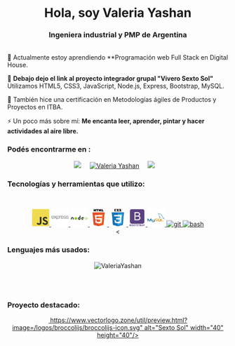  <h1 align="center">Hola, soy Valeria Yashan</h1>
 
<h3 align="center">Ingeniera industrial y PMP de Argentina</h3>
<br/>
 🌱 Actualmente estoy aprendiendo **Programación web Full Stack en Digital House.

 🚀 **Debajo dejo el link al proyecto integrador grupal "Vivero Sexto Sol"** Utilizamos HTML5, CSS3, JavaScript, Node.js, Express, Bootstrap, MySQL.

 📌 También hice una certificación en Metodologías ágiles de Productos y Proyectos en ITBA.

 ⚡ Un poco más sobre mí: **Me encanta leer, aprender, pintar y hacer actividades al aire libre.**

<h3 align="left">Podés encontrarme en :</h3>
<p align="left">
  <p align="center">
  <a target="_blank"href="https://www.linkedin.com/in/valeriayashan/"><img src="https://img.shields.io/badge/linkedin-%230077B5.svg?&style=for-the-badge&logo=linkedin&logoColor=white alt="Valeria Yashan" /></a>&nbsp;&nbsp;&nbsp;&nbsp;
  <a href="mailto:valeriayashan@gmail.com"><img src="https://img.shields.io/badge/gmail-%23D14836.svg?&style=for-the-badge&logo=gmail&logoColor=white" alt="Valeria Yashan" /></a>&nbsp;&nbsp;&nbsp;&nbsp;
    <a href="https://github.com/ValeriaYashan"><img src="https://img.shields.io/badge/GitHub-%23181717?style=for-the-badge&logo=GitHub&logoColor=white alt="Valeria Yashan" /></a>&nbsp;&nbsp;&nbsp;&nbsp;
</p>
</p>
    

<h3 align="left">Tecnologías y herramientas que utilizo:</h3>
<br/>
<p align="center"> 
  <!–– JS ––>
  <a href="https://developer.mozilla.org/en-US/docs/Web/JavaScript" target="_blank" data-bs-toggle="tooltip" title="JavaScript"> <img src="https://raw.githubusercontent.com/devicons/devicon/master/icons/javascript/javascript-original.svg" alt="javascript" width="40" height="40"/> </a>
  <!–– EXPRESS JS ––>
    <a href="https://expressjs.com" target="_blank" data-bs-toggle="tooltip" title="ExpressJS"> <img src="https://raw.githubusercontent.com/devicons/devicon/master/icons/express/express-original-wordmark.svg" alt="express" width="40" height="40"/> </a>
  <!–– NODE JS ––>
    <a href="https://nodejs.org" target="_blank" data-bs-toggle="tooltip" title="NodeJS"> <img src="https://raw.githubusercontent.com/devicons/devicon/master/icons/nodejs/nodejs-original-wordmark.svg" alt="nodejs" width="40" height="40"/> </a> 
  <!–– HTML ––>
   <a href="https://www.w3.org/html/" target="_blank" data-bs-toggle="tooltip" title="HTML5"> <img src="https://raw.githubusercontent.com/devicons/devicon/master/icons/html5/html5-original-wordmark.svg" alt="html5" width="40" height="40"/> </a>
  <!–– CSS ––>
    <a href="https://www.w3schools.com/css/" target="_blank" data-bs-toggle="tooltip" title="CSS3"> <img src="https://raw.githubusercontent.com/devicons/devicon/master/icons/css3/css3-original-wordmark.svg" alt="css3" width="40" height="40"/> </a>
   <!–– BOOTSTRAP ––>
<a href="https://getbootstrap.com" target="_blank" data-bs-toggle="tooltip" title="Bootstrap"> <img src="https://raw.githubusercontent.com/devicons/devicon/master/icons/bootstrap/bootstrap-plain-wordmark.svg" alt="bootstrap" width="40" height="40"/> 
    <!–– MYSQL ––>
  <a href="https://www.mysql.com/" target="_blank" data-bs-toggle="tooltip" title="MySQL"> <img src="https://raw.githubusercontent.com/devicons/devicon/master/icons/mysql/mysql-original-wordmark.svg" alt="mysql" width="40" height="40"/> </a> 
  <!–– GIT ––>
  <a href="https://git-scm.com/" target="_blank" data-bs-toggle="tooltip" title="GIT"> <img src="https://www.vectorlogo.zone/logos/git-scm/git-scm-icon.svg" alt="git" width="40" height="40"/> </a>
  <!–– BASH ––>
  <a href="https://www.gnu.org/software/bash/" target="_blank" data-bs-toggle="tooltip" title="Bash"> <img src="https://www.vectorlogo.zone/logos/gnu_bash/gnu_bash-icon.svg" alt="bash" width="40" height="40"/> </a>
<br/>
<<h3 align="left">Lenguajes más usados:</h3>
<p align="center"> <img align="center" src="https://github-readme-stats.vercel.app/api/top-langs?username=ValeriaYashan&show_icons=true&locale=en&layout=compact&theme=tokyonight" alt="ValeriaYashan" /></p>
<br/>
<br/>
<h3 align="left">Proyecto destacado:</h3>
<p align="center"> 
  <a href="https://github.com/Grupo06VIJJ/grupo_6_sexto.sol" target="_blank"><img align="center"> https://www.vectorlogo.zone/util/preview.html?image=/logos/broccolijs/broccolijs-icon.svg" alt="Sexto Sol" width="40" height="40"/></a>
</p>
</p>

